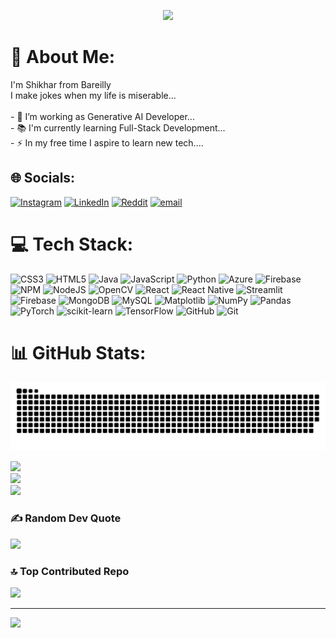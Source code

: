 <p align="center">
  <img height="150" src="https://media3.giphy.com/media/v1.Y2lkPTc5MGI3NjExaGR2OWRzM2d0Z2x3bmx5ajJoMHcycjdyNHJ5NzdzMjJzbDJtaHFxZSZlcD12MV9pbnRlcm5hbF9naWZfYnlfaWQmY3Q9Zw/dzaUX7CAG0Ihi/giphy.gif" />
</p>

# 💫 About Me:
I'm Shikhar from Bareilly<br>I make jokes when my life is miserable...<br><br>- 🔭 I’m working as Generative AI Developer...<br>- 📚 I'm currently learning Full-Stack Development...<br>- ⚡ In my free time I aspire to learn new tech....


## 🌐 Socials:
[![Instagram](https://img.shields.io/badge/Instagram-%23E4405F.svg?logo=Instagram&logoColor=white)](https://instagram.com/httpshikhar) [![LinkedIn](https://img.shields.io/badge/LinkedIn-%230077B5.svg?logo=linkedin&logoColor=white)](https://linkedin.com/in/shikhar-agarwal57) [![Reddit](https://img.shields.io/badge/Reddit-%23FF4500.svg?logo=Reddit&logoColor=white)](https://reddit.com/user/httpshikhar) [![email](https://img.shields.io/badge/Email-D14836?logo=gmail&logoColor=white)](mailto:ashikhar762@gmail.com)



# 💻 Tech Stack:
![CSS3](https://img.shields.io/badge/css3-%231572B6.svg?style=for-the-badge&logo=css3&logoColor=white) ![HTML5](https://img.shields.io/badge/html5-%23E34F26.svg?style=for-the-badge&logo=html5&logoColor=white) ![Java](https://img.shields.io/badge/java-%23ED8B00.svg?style=for-the-badge&logo=openjdk&logoColor=white) ![JavaScript](https://img.shields.io/badge/javascript-%23323330.svg?style=for-the-badge&logo=javascript&logoColor=%23F7DF1E) ![Python](https://img.shields.io/badge/python-3670A0?style=for-the-badge&logo=python&logoColor=ffdd54) ![Azure](https://img.shields.io/badge/azure-%230072C6.svg?style=for-the-badge&logo=microsoftazure&logoColor=white) ![Firebase](https://img.shields.io/badge/firebase-%23039BE5.svg?style=for-the-badge&logo=firebase) ![NPM](https://img.shields.io/badge/NPM-%23CB3837.svg?style=for-the-badge&logo=npm&logoColor=white) ![NodeJS](https://img.shields.io/badge/node.js-6DA55F?style=for-the-badge&logo=node.js&logoColor=white) ![OpenCV](https://img.shields.io/badge/opencv-%23white.svg?style=for-the-badge&logo=opencv&logoColor=white) ![React](https://img.shields.io/badge/react-%2320232a.svg?style=for-the-badge&logo=react&logoColor=%2361DAFB) ![React Native](https://img.shields.io/badge/react_native-%2320232a.svg?style=for-the-badge&logo=react&logoColor=%2361DAFB) ![Streamlit](https://img.shields.io/badge/Streamlit-%23FE4B4B.svg?style=for-the-badge&logo=streamlit&logoColor=white) ![Firebase](https://img.shields.io/badge/firebase-a08021?style=for-the-badge&logo=firebase&logoColor=ffcd34) ![MongoDB](https://img.shields.io/badge/MongoDB-%234ea94b.svg?style=for-the-badge&logo=mongodb&logoColor=white) ![MySQL](https://img.shields.io/badge/mysql-4479A1.svg?style=for-the-badge&logo=mysql&logoColor=white) ![Matplotlib](https://img.shields.io/badge/Matplotlib-%23ffffff.svg?style=for-the-badge&logo=Matplotlib&logoColor=black) ![NumPy](https://img.shields.io/badge/numpy-%23013243.svg?style=for-the-badge&logo=numpy&logoColor=white) ![Pandas](https://img.shields.io/badge/pandas-%23150458.svg?style=for-the-badge&logo=pandas&logoColor=white) ![PyTorch](https://img.shields.io/badge/PyTorch-%23EE4C2C.svg?style=for-the-badge&logo=PyTorch&logoColor=white) ![scikit-learn](https://img.shields.io/badge/scikit--learn-%23F7931E.svg?style=for-the-badge&logo=scikit-learn&logoColor=white) ![TensorFlow](https://img.shields.io/badge/TensorFlow-%23FF6F00.svg?style=for-the-badge&logo=TensorFlow&logoColor=white) ![GitHub](https://img.shields.io/badge/github-%23121011.svg?style=for-the-badge&logo=github&logoColor=white) ![Git](https://img.shields.io/badge/git-%23F05033.svg?style=for-the-badge&logo=git&logoColor=white)
# 📊 GitHub Stats:
<picture>
  <source media="(prefers-color-scheme: dark)" srcset="https://raw.githubusercontent.com/httpshikhar/httpshikhar/output/github-snake-dark.svg" />
  <source media="(prefers-color-scheme: light)" srcset="https://raw.githubusercontent.com/httpshikhar/httpshikhar/output/github-snake.svg" />
  <img alt="github-snake" src="https://raw.githubusercontent.com/httpshikhar/httpshikhar/output/github-snake.svg" />
</picture>

![](https://github-readme-stats.vercel.app/api?username=httpshikhar&theme=dark&hide_border=false&include_all_commits=true&count_private=true)<br/>
![](https://github-readme-streak-stats.herokuapp.com/?user=httpshikhar&theme=dark&hide_border=false)<br/>
![](https://github-readme-stats.vercel.app/api/top-langs/?username=httpshikhar&theme=dark&hide_border=false&include_all_commits=true&count_private=true&layout=compact)

### ✍️ Random Dev Quote
![](https://quotes-github-readme.vercel.app/api?type=horizontal&theme=radical)

### 🔝 Top Contributed Repo
![](https://github-contributor-stats.vercel.app/api?username=httpshikhar&limit=5&theme=radical&combine_all_yearly_contributions=true)

---
[![](https://visitcount.itsvg.in/api?id=httpshikhar&icon=0&color=0)](https://visitcount.itsvg.in)

<!-- Proudly created with GPRM ( https://gprm.itsvg.in ) -->
